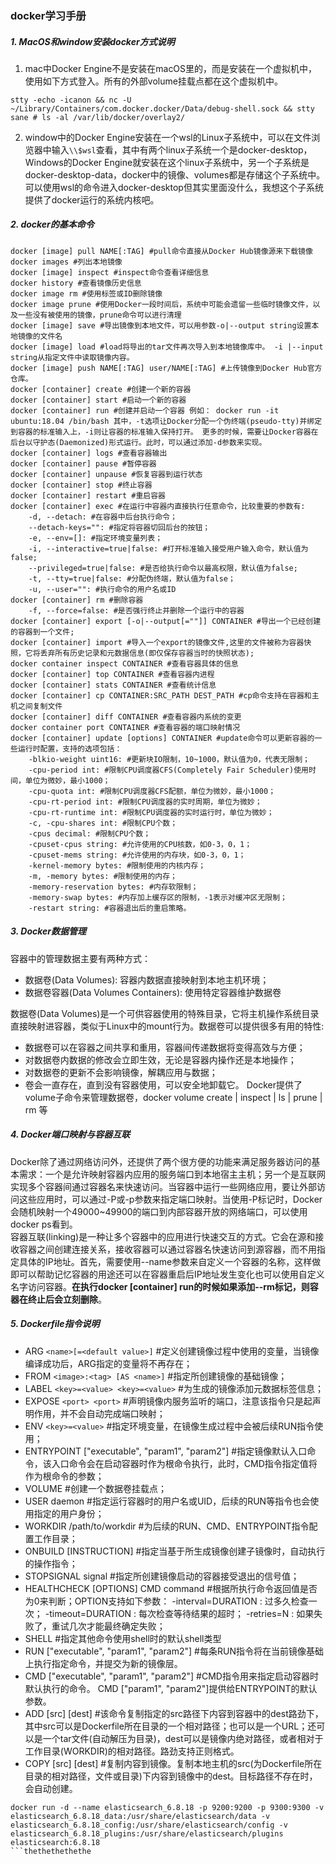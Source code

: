 ### docker学习手册

##### 1. MacOS和window安装docker方式说明

1. mac中Docker Engine不是安装在macOS里的，而是安装在一个虚拟机中，使用如下方式登入。所有的外部volume挂载点都在这个虚拟机中。
```
stty -echo -icanon && nc -U ~/Library/Containers/com.docker.docker/Data/debug-shell.sock && stty sane # ls -al /var/lib/docker/overlay2/
```

2. window中的Docker Engine安装在一个wsl的Linux子系统中，可以在文件浏览器中输入`\\$wsl`查看，其中有两个linux子系统一个是docker-desktop，Windows的Docker Engine就安装在这个linux子系统中，另一个子系统是docker-desktop-data，docker中的镜像、volumes都是存储这个子系统中。可以使用wsl的命令进入docker-desktop但其实里面没什么，我想这个子系统提供了docker运行的系统内核吧。

##### 2. docker的基本命令
```
docker [image] pull NAME[:TAG] #pull命令直接从Docker Hub镜像源来下载镜像
docker images #列出本地镜像
docker [image] inspect #inspect命令查看详细信息
docker history #查看镜像历史信息
docker image rm #使用标签或ID删除镜像
docker image prune #使用Docker一段时间后，系统中可能会遗留一些临时镜像文件，以及一些没有被使用的镜像，prune命令可以进行清理
docker [image] save #导出镜像到本地文件，可以用参数-o|--output string设置本地镜像的文件名
docker [image] load #load将导出的tar文件再次导入到本地镜像库中。 -i |--input string从指定文件中读取镜像内容。
docker [image] push NAME[:TAG] user/NAME[:TAG] #上传镜像到Docker Hub官方仓库。
docker [container] create #创建一个新的容器
docker [container] start #启动一个新的容器
docker [container] run #创建并启动一个容器 例如： docker run -it ubuntu:18.04 /bin/bash 其中，-t选项让Docker分配一个伪终端(pseudo-tty)并绑定到容器的标准输入上，-i则让容器的标准输入保持打开。 更多的时候，需要让Docker容器在后台以守护态(Daemonized)形式运行。此时，可以通过添加-d参数来实现。
docker [container] logs #查看容器输出
docker [container] pause #暂停容器
docker [container] unpause #恢复容器到运行状态
docker [container] stop #终止容器
docker [container] restart #重启容器
docker [container] exec #在运行中容器内直接执行任意命令，比较重要的参数有:
    -d, --detach: #在容器中后台执行命令；
    --detach-keys="": #指定将容器切回后台的按钮；
    -e, --env=[]: #指定环境变量列表；
    -i, --interactive=true|false: #打开标准输入接受用户输入命令，默认值为false;
    --privileged=true|false: #是否给执行命令以最高权限，默认值为false;
    -t, --tty=true|false: #分配伪终端，默认值为false；
    -u, --user="": #执行命令的用户名或ID
docker [container] rm #删除容器
    -f, --force=false: #是否强行终止并删除一个运行中的容器
docker [container] export [-o|--output[=""]] CONTAINER #导出一个已经创建的容器到一个文件;
docker [container] import #导入一个export的镜像文件,这里的文件被称为容器快照，它将丢弃所有历史记录和元数据信息(即仅保存容器当时的快照状态);
docker container inspect CONTAINER #查看容器具体的信息
docker [container] top CONTAINER #查看容器内进程
docker [container] stats CONTAINER #查看统计信息
docker [container] cp CONTAINER:SRC_PATH DEST_PATH #cp命令支持在容器和主机之间复制文件
docker [container] diff CONTAINER #查看容器内系统的变更
docker container port CONTAINER #查看容器的端口映射情况
docker [container] update [options] CONTAINER #update命令可以更新容器的一些运行时配置，支持的选项包括：
    -blkio-weight uint16: #更新块IO限制，10~1000，默认值为0，代表无限制；
    -cpu-period int: #限制CPU调度器CFS(Completely Fair Scheduler)使用时间，单位为微妙，最小1000；
    -cpu-quota int: #限制CPU调度器CFS配额，单位为微妙，最小1000；
    -cpu-rt-period int: #限制CPU调度器的实时周期，单位为微妙；
    -cpu-rt-runtime int: #限制CPU调度器的实时运行时，单位为微妙；
    -c, -cpu-shares int: #限制CPU个数；
    -cpus decimal: #限制CPU个数；
    -cpuset-cpus string: #允许使用的CPU核数，如0-3，0，1；
    -cpuset-mems string: #允许使用的内存块，如0-3，0，1；
    -kernel-memory bytes: #限制使用的内核内存；
    -m, -memory bytes: #限制使用的内存；
    -memory-reservation bytes: #内存软限制；
    -memory-swap bytes: #内存加上缓存区的限制，-1表示对缓冲区无限制；
    -restart string: #容器退出后的重启策略。
```

##### 3. Docker数据管理
容器中的管理数据主要有两种方式：
* 数据卷(Data Volumes): 容器内数据直接映射到本地主机环境；
* 数据卷容器(Data Volumes Containers): 使用特定容器维护数据卷

数据卷(Data Volumes)是一个可供容器使用的特殊目录，它将主机操作系统目录直接映射进容器，类似于Linux中的mount行为。数据卷可以提供很多有用的特性:
* 数据卷可以在容器之间共享和重用，容器间传递数据将变得高效与方便；
* 对数据卷内数据的修改会立即生效，无论是容器内操作还是本地操作；
* 对数据卷的更新不会影响镜像，解耦应用与数据；
* 卷会一直存在，直到没有容器使用，可以安全地卸载它。
Docker提供了volume子命令来管理数据卷，docker volume create | inspect | ls | prune | rm 等

##### 4. Docker端口映射与容器互联
Docker除了通过网络访问外，还提供了两个很方便的功能来满足服务器访问的基本需求：一个是允许映射容器内应用的服务端口到本地宿主主机；另一个是互联网实现多个容器间通过容器名来快速访问。当容器中运行一些网络应用，要让外部访问这些应用时，可以通过-P或-p参数来指定端口映射。当使用-P标记时，Docker会随机映射一个49000~49900的端口到内部容器开放的网络端口，可以使用docker ps看到。  
容器互联(linking)是一种让多个容器中的应用进行快速交互的方式。它会在源和接收容器之间创建连接关系，接收容器可以通过容器名快速访问到源容器，而不用指定具体的IP地址。首先，需要使用--name参数来自定义一个容器的名称，这样做即可以帮助记忆容器的用途还可以在容器重启后IP地址发生变化也可以使用自定义名字访问容器。**在执行docker [container] run的时候如果添加--rm标记，则容器在终止后会立刻删除**。

##### 5. Dockerfile指令说明
* ARG `<name>[=<default value>]` #定义创建镜像过程中使用的变量，当镜像编译成功后，ARG指定的变量将不再存在；
* FROM `<image>:<tag> [AS <name>]` #指定所创建镜像的基础镜像；
* LABEL `<key>=<value> <key>=<value>` #为生成的镜像添加元数据标签信息；
* EXPOSE `<port> <port>` #声明镜像内服务监听的端口，注意该指令只是起声明作用，并不会自动完成端口映射；
* ENV `<key>=<value>` #指定环境变量，在镜像生成过程中会被后续RUN指令使用；
* ENTRYPOINT ["executable", "param1", "param2"] #指定镜像默认入口命令，该入口命令会在启动容器时作为根命令执行，此时，CMD指令指定值将作为根命令的参数；
* VOLUME #创建一个数据卷挂载点；
* USER daemon #指定运行容器时的用户名或UID，后续的RUN等指令也会使用指定的用户身份；
* WORKDIR /path/to/workdir #为后续的RUN、CMD、ENTRYPOINT指令配置工作目录；
* ONBUILD [INSTRUCTION] #指定当基于所生成镜像创建子镜像时，自动执行的操作指令；
* STOPSIGNAL signal #指定所创建镜像启动的容器接受退出的信号值；
* HEALTHCHECK [OPTIONS] CMD command #根据所执行命令返回值是否为0来判断；OPTION支持如下参数：
    -interval=DURATION : 过多久检查一次；
    -timeout=DURATION : 每次检查等待结果的超时；
    -retries=N : 如果失败了，重试几次才能最终确定失败；
* SHELL #指定其他命令使用shell时的默认shell类型
* RUN ["executable", "param1", "param2"] #每条RUN指令将在当前镜像基础上执行指定命令，并提交为新的镜像层。
* CMD ["executable", "param1", "param2"] #CMD指令用来指定启动容器时默认执行的命令。 CMD ["param1", "param2"]提供给ENTRYPOINT的默认参数。
* ADD [src] [dest] #该命令复制指定的src路径下内容到容器中的dest路劲下，其中src可以是Dockerfile所在目录的一个相对路径；也可以是一个URL；还可以是一个tar文件(自动解压为目录)，dest可以是镜像内绝对路径，或者相对于工作目录(WORKDIR)的相对路径。路劲支持正则格式。
* COPY [src] [dest] #复制内容到镜像。复制本地主机的src(为Dockerfile所在目录的相对路径，文件或目录)下内容到镜像中的dest。目标路径不存在时，会自动创建。

```
docker run -d --name elasticsearch_6.8.18 -p 9200:9200 -p 9300:9300 -v elasticsearch_6.8.18_data:/usr/share/elasticsearch/data -v elasticsearch_6.8.18_config:/usr/share/elasticsearch/config -v elasticsearch_6.8.18_plugins:/usr/share/elasticsearch/plugins elasticsearch:6.8.18
```thethethethethe